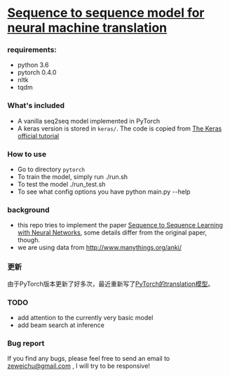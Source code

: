 # [Sequence to sequence model for neural machine translation](https://github.com/ZeweiChu/nmt-seq2seq)

### requirements: 
- python 3.6
- pytorch 0.4.0
- nltk
- tqdm

### What's included
- A vanilla seq2seq model implemented in PyTorch
- A keras version is stored in ```keras/```. The code is copied from [The Keras official tutorial](https://github.com/keras-team/keras/blob/master/examples/lstm_seq2seq.py)

### How to use
- Go to directory ```pytorch```
- To train the model, simply run
	./run.sh
- To test the model
	./run_test.sh
- To see what config options you have
	python main.py --help


### background 
- this repo tries to implement the paper [Sequence to Sequence Learning with Neural Networks](https://arxiv.org/abs/1409.3215), some details differ from the original paper, though. 
- we are using data from http://www.manythings.org/anki/

### 更新
由于PyTorch版本更新了好多次，最近重新写了[PyTorch的translation模型](pytorch/seq2seq.ipynb)。

### TODO
- add attention to the currently very basic model
- add beam search at inference 


### Bug report
If you find any bugs, please feel free to send an email to zeweichu@gmail.com , I will try to be responsive!